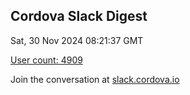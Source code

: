 ## Cordova Slack Digest
Sat, 30 Nov 2024 08:21:37 GMT

[User count: 4909](https://cordova.slack.com/)


Join the conversation at [slack.cordova.io](http://slack.cordova.io/)
